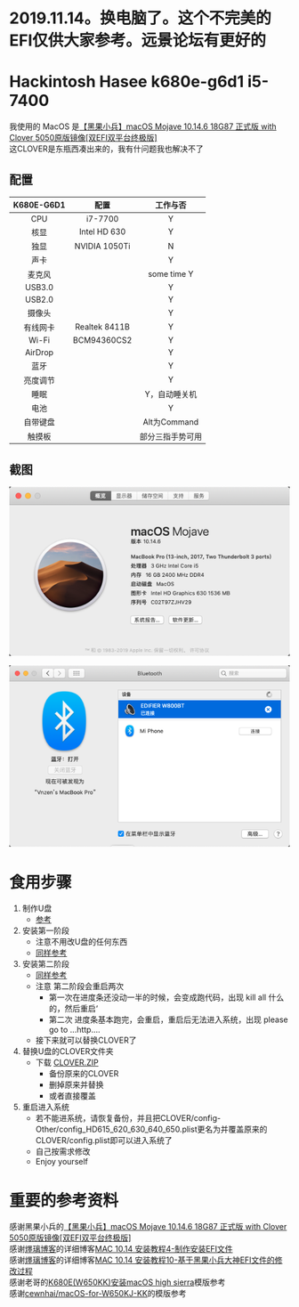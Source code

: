 # 2019.11.14。换电脑了。这个不完美的EFI仅供大家参考。远景论坛有更好的

# Hackintosh Hasee k680e-g6d1 i5-7400
我使用的 MacOS 是[【黑果小兵】macOS Mojave 10.14.6 18G87 正式版 with Clover 5050原版镜像\[双EFI双平台终极版\]](https://blog.daliansky.net/macOS-Mojave-10.14.6-18G87-Release-version-with-Clover-5033-original-image.html)  
这CLOVER是东瓶西凑出来的，我有什问题我也解决不了
## 配置
|  K680E-G6D1   |    配置     |      工作与否    |
|  :---------:  | :--------: |  :-----------:  | 
|     CPU       |    i7-7700 |          Y      |
|     核显       |  Intel HD 630 |        Y     |
|     独显       |  NVIDIA 1050Ti  |      N     |
|     声卡       |              |        Y      |
|    麦克风       |              |  some time Y  |
|    USB3.0      |              |       Y      |
|    USB2.0      |               |      Y      |
|     摄像头      |               |      Y      |
|     有线网卡    |  Realtek 8411B  |      Y      |
|     Wi-Fi      |   BCM94360CS2  |      Y       |
|     AirDrop    |                |      Y       |
|     蓝牙        |               |    Y          |
|   亮度调节      |                |      Y       |
|   睡眠         |                |      Y，自动睡关机       |
|    电池        |                |      Y        |
|    自带键盘     |                |  Alt为Command  | 
|    触摸板      |                |  部分三指手势可用  | 

## 截图

![alt 截图](./img/000.png)

![alt 截图](./img/001.png)

# 食用步骤  
1. 制作U盘  
    - [参考](https://blog.daliansky.net/MacOS-installation-tutorial-XiaoMi-Pro-installation-process-records.html)  
2. 安装第一阶段  
    - 注意不用改U盘的任何东西  
    - [同样参考](https://blog.daliansky.net/MacOS-installation-tutorial-XiaoMi-Pro-installation-process-records.html)  
3. 安装第二阶段  
    - [同样参考](https://blog.daliansky.net/MacOS-installation-tutorial-XiaoMi-Pro-installation-process-records.html)  
    - 注意 第二阶段会重启两次  
        - 第一次在进度条还没动一半的时候，会变成跑代码，出现 kill all 什么的，然后重启‘  
        - 第二次 进度条基本跑完，会重启，重启后无法进入系统，出现 please go to ...http....   
    - 接下来就可以替换CLOVER了  
4. 替换U盘的CLOVER文件夹  
    - 下载 [CLOVER.ZIP](https://github.com/Vnzen/Hackintosh_hasee_k680e-g6d1_clover/releases)  
        - 备份原来的CLOVER
        - 删掉原来并替换  
        - 或者直接覆盖  
5. 重启进入系统  
    - 若不能进系统，请恢复备份，并且把CLOVER/config-Other/config_HD615_620_630_640_650.plist更名为并覆盖原来的CLOVER/config.plist即可以进入系统了  
    - 自己按需求修改  
    - Enjoy yourself  
# 重要的参考资料  
感谢黑果小兵的[【黑果小兵】macOS Mojave 10.14.6 18G87 正式版 with Clover 5050原版镜像\[双EFI双平台终极版\]](https://blog.daliansky.net/macOS-Mojave-10.14.6-18G87-Release-version-with-Clover-5033-original-image.html)  
感谢[爅璃博客](https://www.jianshu.com/u/beb5cf42a058)的详细博客[MAC 10.14 安装教程4-制作安装EFI文件](https://www.jianshu.com/p/2ad57fca5969)  
感谢[爅璃博客](https://www.jianshu.com/u/beb5cf42a058)的详细博客[MAC 10.14 安装教程10-基于黑果小兵大神EFI文件的修改过程](https://www.jianshu.com/p/81e329c50120)   
感谢老哥的[K680E(W650KK)安装macOS high sierra](http://luox.pro/2018/05/18/K680E(W650KK)%E5%AE%89%E8%A3%85macOS%20high%20sierra/)模版参考  
感谢[cewnhai/macOS-for-W650KJ-KK](https://github.com/cewnhai/macOS-for-W650KJ-KK)的模版参考  
